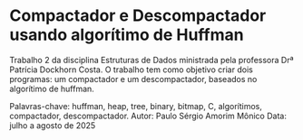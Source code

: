 # Compactador e Descompactador usando algorítimo de Huffman

Trabalho 2 da disciplina Estruturas de Dados ministrada pela professora Drª Patrícia Dockhorn Costa.
O trabalho tem como objetivo criar dois programas: um compactador e um descompactador, baseados no algorítimo de huffman.

Palavras-chave: huffman, heap, tree, binary, bitmap, C, algorítimos, compactador, descompactador.
Autor: Paulo Sérgio Amorim Mônico
Data: julho a agosto de 2025
